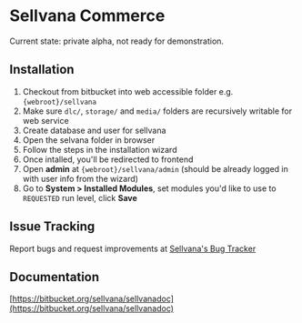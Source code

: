 Sellvana Commerce
=================

Current state: private alpha, not ready for demonstration.

Installation
------------

1. Checkout from bitbucket into web accessible folder e.g. `{webroot}/sellvana`
2. Make sure `dlc/`, `storage/` and `media/` folders are recursively writable for web service
3. Create database and user for sellvana
4. Open the selvana folder in browser
5. Follow the steps in the installation wizard
6. Once intalled, you'll be redirected to frontend
7. Open **admin** at `{webroot}/sellvana/admin` (should be already logged in with user info from the wizard)
8. Go to **System > Installed Modules**, set modules you'd like to use to `REQUESTED` run level, click **Save**

Issue Tracking
------------

Report bugs and request improvements at [Sellvana's Bug Tracker](https://sellvana.atlassian.net/browse/SCC)


Documentation
-------------

[https://bitbucket.org/sellvana/sellvanadoc](https://bitbucket.org/sellvana/sellvanadoc)